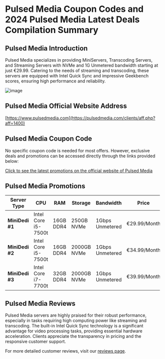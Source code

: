 # Pulsed Media Coupon Codes and 2024 Pulsed Media Latest Deals Compilation Summary

## Pulsed Media Introduction
Pulsed Media specializes in providing MiniServers, Transcoding Servers, and Streaming Servers with NVMe and 1G Unmetered bandwidth starting at just €29.99. Catering to the needs of streaming and transcoding, these servers are equipped with Intel Quick Sync and impressive Geekbench scores, ensuring high performance and reliability.

![image](https://github.com/dunningshannon425/PulsedMedia/assets/167744370/4349dd79-30e3-4bb5-83ed-53cee0ee9154)

## Pulsed Media Official Website Address

[https://www.pulsedmedia.com](https://pulsedmedia.com/clients/aff.php?aff=1400)

## Pulsed Media Coupon Code
No specific coupon code is needed for most offers. However, exclusive deals and promotions can be accessed directly through the links provided below:  

[Click to see the latest promotions on the official website of Pulsed Media](https://pulsedmedia.com/clients/aff.php?aff=1400)

## Pulsed Media Promotions
| Server Type | CPU | RAM | Storage | Bandwidth | Price | Purchase Link |
|-------------|-----|-----|---------|----------|-------|---------------|
| **MiniDedi #1** | Intel Core i5-7500t | 16GB DDR4 | 250GB NVMe | 1Gbps Unmetered | €29.99/Month | [Purchase Now](https://pulsedmedia.com/clients/aff.php?aff=1400&pid=291) |
| **MiniDedi #2** | Intel Core i5-7500t | 16GB DDR4 | 2000GB NVMe | 1Gbps Unmetered | €34.99/Month | [Purchase Now](https://pulsedmedia.com/clients/aff.php?aff=1400&pid=295) |
| **MiniDedi #3** | Intel Core i7-7700t | 32GB DDR4 | 2000GB NVMe | 1Gbps Unmetered | €39.99/Month | [Purchase Now](https://pulsedmedia.com/clients/aff.php?aff=1400&pid=296) |

## Pulsed Media Reviews
Pulsed Media servers are highly praised for their robust performance, especially in tasks requiring high computing power like streaming and transcoding. The built-in Intel Quick Sync technology is a significant advantage for video processing tasks, providing essential hardware acceleration. Clients appreciate the transparency in pricing and the responsive customer support.

For more detailed customer reviews, visit our [reviews page](https://pulsedmedia.com/clients/aff.php?aff=1400).
